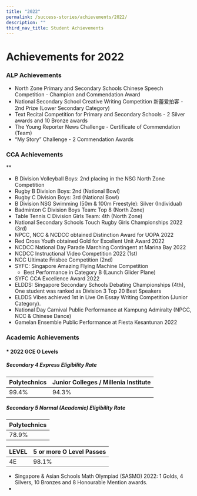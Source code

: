 ```yaml
---
title: "2022"
permalink: /success-stories/achievements/2022/
description: ""
third_nav_title: Student Achievements
---
```

# **Achievements for 2022**

### **ALP Achievements**


*   North Zone Primary and Secondary Schools Chinese Speech Competition - Champion and Commendation Award
*   National Secondary School Creative Writing Competition 新蕾爱拍客 - 2nd Prize (Lower Secondary Category)
*   Text Recital Competition for Primary and Secondary Schools - 2 Silver awards and 10 Bronze awards
*   The Young Reporter News Challenge - Certificate of Commendation (Team)
*   “My Story” Challenge - 2 Commendation Awards
    

### **CCA Achievements**

**

*   B Division Volleyball Boys: 2nd placing in the NSG North Zone Competition
*   Rugby B Division Boys: 2nd (National Bowl)
*   Rugby C Division Boys: 3rd (National Bowl)
*   B Division NSG Swimming (50m & 100m Freestyle): Silver (Individual)
*   Badminton C Division Boys Team: Top 8 (North Zone)
*   Table Tennis C Division Girls Team: 4th (North Zone)
*   National Secondary Schools Touch Rugby Girls Championships 2022 (3rd)
*   NPCC, NCC & NCDCC obtained Distinction Award for UOPA 2022
*   Red Cross Youth obtained Gold for Excellent Unit Award 2022
*   NCDCC National Day Parade Marching Contingent at Marina Bay 2022
*   NCDCC Instructional Video Competition 2022 (1st)
*   NCC Ultimate Frisbee Competition (2nd)
*   SYFC: Singapore Amazing Flying Machine Competition
     - Best Performance in Category B (Launch Glider Plane)
*   SYFC CCA Excellence Award 2022
*   ELDDS: Singapore Secondary Schools Debating Championships (4th), One student was ranked as Division 3 Top 20 Best Speakers
*   ELDDS Vibes achieved 1st in Live On Essay Writing Competition (Junior Category).
*   National Day Carnival Public Performance at Kampung Admiralty (NPCC, NCC & Chinese Dance)
*   Gamelan Ensemble Public Performance at Fiesta Kesantunan 2022

### **Academic Achievements**

#### *   **2022 GCE O Levels**

##### Secondary 4 Express Eligibility Rate

| Polytechnics | Junior Colleges / Millenia Institute |
| --- | --- |
| 99.4% | 94.3% |

##### Secondary 5 Normal (Academic) Eligibility Rate

| Polytechnics |
| --- |
| 78.9% |

| LEVEL | 5 or more O Level Passes |
| --- | --- |
| 4E | 98.1% |

*   Singapore & Asian Schools Math Olympiad (SASMO) 2022: 1 Golds, 4 Silvers, 10 Bronzes and 8 Honourable Mention awards. 
*   